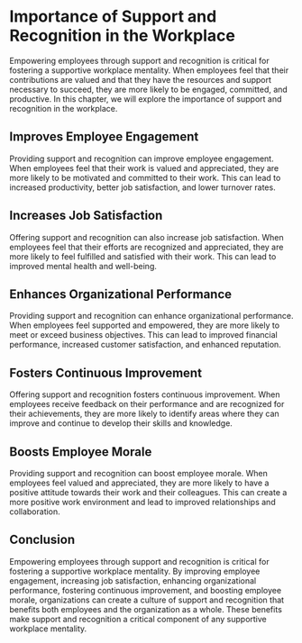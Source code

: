 Importance of Support and Recognition in the Workplace
=======================================================================================================================

Empowering employees through support and recognition is critical for fostering a supportive workplace mentality. When employees feel that their contributions are valued and that they have the resources and support necessary to succeed, they are more likely to be engaged, committed, and productive. In this chapter, we will explore the importance of support and recognition in the workplace.

Improves Employee Engagement
----------------------------

Providing support and recognition can improve employee engagement. When employees feel that their work is valued and appreciated, they are more likely to be motivated and committed to their work. This can lead to increased productivity, better job satisfaction, and lower turnover rates.

Increases Job Satisfaction
--------------------------

Offering support and recognition can also increase job satisfaction. When employees feel that their efforts are recognized and appreciated, they are more likely to feel fulfilled and satisfied with their work. This can lead to improved mental health and well-being.

Enhances Organizational Performance
-----------------------------------

Providing support and recognition can enhance organizational performance. When employees feel supported and empowered, they are more likely to meet or exceed business objectives. This can lead to improved financial performance, increased customer satisfaction, and enhanced reputation.

Fosters Continuous Improvement
------------------------------

Offering support and recognition fosters continuous improvement. When employees receive feedback on their performance and are recognized for their achievements, they are more likely to identify areas where they can improve and continue to develop their skills and knowledge.

Boosts Employee Morale
----------------------

Providing support and recognition can boost employee morale. When employees feel valued and appreciated, they are more likely to have a positive attitude towards their work and their colleagues. This can create a more positive work environment and lead to improved relationships and collaboration.

Conclusion
----------

Empowering employees through support and recognition is critical for fostering a supportive workplace mentality. By improving employee engagement, increasing job satisfaction, enhancing organizational performance, fostering continuous improvement, and boosting employee morale, organizations can create a culture of support and recognition that benefits both employees and the organization as a whole. These benefits make support and recognition a critical component of any supportive workplace mentality.
